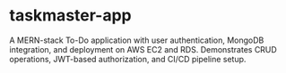# taskmaster-app
A MERN-stack To-Do application with user authentication, MongoDB integration, and deployment on AWS EC2 and RDS. Demonstrates CRUD operations, JWT-based authorization, and CI/CD pipeline setup.

